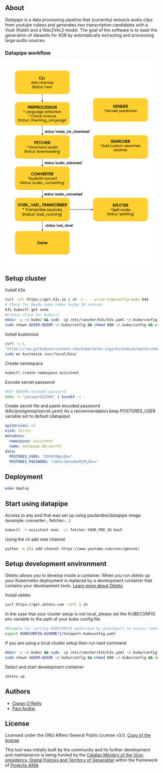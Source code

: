 
## About

Datapipe is a data processing pipeline that (currently) extracts audio clips from youtube videos and generates two transcription candidates with a Vosk (Kaldi) and a Wav2Vec2 model. The goal of the software is to ease the generation of datasets for ASR by automatically extracting and processing large audio sources.

### Datapipe workflow
![Datapipe](datapipe.png)

## Setup cluster

Install k3s

```bash
curl -sfL https://get.k3s.io | sh -s - --write-kubeconfig-mode 644
# Check for Ready node,takes maybe 30 seconds
k3s kubectl get node
#Create alias for Kubectl
mkdir -p ~/.kube/ && sudo  cp /etc/rancher/k3s/k3s.yaml ~/.kube/config && 
sudo chown $USER:$USER ~/.kube/config && chmod 600 ~/.kube/config && export KUBECONFIG=~/.kube/config
```
Install kustomize
```bash
curl -s \
"https://raw.githubusercontent.com/kubernetes-sigs/kustomize/master/hack/install_kustomize.sh"  | bash  && \
sudo mv kustomize /usr/local/bin/
```
Create namespace
```bash
kubectl create namespace assistent
```
Encode secret password
```bash
#Get BASE64 encoded password
echo -n "password123#$" | base64 -i -
```

Create secret file and paste encoded password (k8s/postgresql/secret.yaml)
As a recommendation keep POSTGRES_USER variable set to default (datapipe)
```yml
apiVersion: v1
kind: Secret
metadata:
  namespace: assistent
  name: datapipe-db-secret
data:
  POSTGRES_USER: "ZGF0YXBpcGU="
  POSTGRES_PASSWORD: "cGFzc3dvcmQxMjMjJA=="
```

## Deployment
```bash
make deploy 
```

## Start using datapipe

Access to any pod that was set up using paulandrei/datapipe image (example: converter-, fetcher-.. )
```bash
kubectl -n assistent exec -it fetcher-YOUR_POD_ID bash
```
Using the cli add new channel
```bash
python -m cli add-channel https://www.youtube.com/user/gencat/
```
## Setup development environment

Okteto allows you to develop inside a container. When you run okteto up your Kubernetes deployment is replaced by a development container that contains your development tools.
[Learn more about Okteto](https://github.com/okteto/okteto#how-it-works)

Install okteto
```bash
curl https://get.okteto.com -sSfL | sh
```

In the case that your cluster setup is not local, please set the KUBECONFIG env variable to the path of your kube config file.
```bash
#Example for setting KUBECONFIG generated by goteleport to access remote cluster
export KUBECONFIG=${HOME?}/teleport-kubeconfig.yaml
```
If you are using a local cluster setup then run next command

```bash
mkdir -p ~/.kube/ && sudo  cp /etc/rancher/k3s/k3s.yaml ~/.kube/config && 
sudo chown $USER:$USER ~/.kube/config && chmod 600 ~/.kube/config && export KUBECONFIG=~/.kube/config
```
Select and start development container
```bash
okteto up
```

## Authors

- [Ciaran O'Reilly](https://github.com/ccoreilly)
- [Paul Andrei](https://github.com/PaulNdrei)

## License

Licensed under the GNU Affero General Public License v3.0. [Copy of the license](LICENSE)

This tool was initially built by the community and its further development and maintanence is being funded by the [Catalan Ministry of the Vice-presidency, Digital Policies and Territory of Generalitat](https://politiquesdigitals.gencat.cat/en/inici/index.html) within the framework of [Projecte AINA](https://politiquesdigitals.gencat.cat/ca/tic/aina-el-projecte-per-garantir-el-catala-en-lera-digital/).
